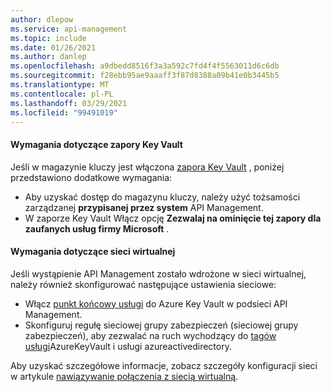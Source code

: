 ```yaml
---
author: dlepow
ms.service: api-management
ms.topic: include
ms.date: 01/26/2021
ms.author: danlep
ms.openlocfilehash: a9dbedd8516f3a3a592c7fd4f4f5563011d6c6db
ms.sourcegitcommit: f28ebb95ae9aaaff3f87d8388a09b41e0b3445b5
ms.translationtype: MT
ms.contentlocale: pl-PL
ms.lasthandoff: 03/29/2021
ms.locfileid: "99491019"
---
```

#### <a name="requirements-for-key-vault-firewall"></a>Wymagania dotyczące zapory Key Vault

Jeśli w magazynie kluczy jest włączona [zapora Key Vault](../articles/key-vault/general/network-security.md) , poniżej przedstawiono dodatkowe wymagania:

* Aby uzyskać dostęp do magazynu kluczy, należy użyć tożsamości zarządzanej **przypisanej przez system** API Management.
* W zaporze Key Vault Włącz opcję **Zezwalaj na ominięcie tej zapory dla zaufanych usług firmy Microsoft** .

#### <a name="virtual-network-requirements"></a>Wymagania dotyczące sieci wirtualnej

Jeśli wystąpienie API Management zostało wdrożone w sieci wirtualnej, należy również skonfigurować następujące ustawienia sieciowe:

* Włącz [punkt końcowy usługi](../articles/key-vault/general/overview-vnet-service-endpoints.md) do Azure Key Vault w podsieci API Management.
* Skonfiguruj regułę sieciowej grupy zabezpieczeń (sieciowej grupy zabezpieczeń), aby zezwalać na ruch wychodzący do [tagów usługi](../articles/virtual-network/service-tags-overview.md)AzureKeyVault i usługi azureactivedirectory. 

Aby uzyskać szczegółowe informacje, zobacz szczegóły konfiguracji sieci w artykule [nawiązywanie połączenia z siecią wirtualną](../articles/api-management/api-management-using-with-vnet.md#-common-network-configuration-issues).